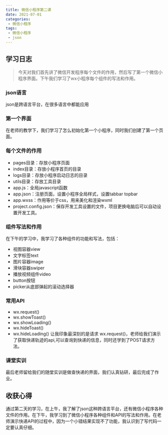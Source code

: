 ```yaml
---
title: 微信小程序第二课
date: 2021-07-01
categories:
 - 微信小程序
tags:
 - 微信小程序 
 - json 
---
```

## 学习日志

>今天对我们首先讲了微信开发程序每个文件的作用，然后写了第一个微信小程序界面。下午我们学习了wx小程序每个组件的写法和作用。

### json语言
json是跨语言平台，在很多语言中都能应用

### 第一个界面
在老师的教学下，我们学习了怎么初始化第一个小程序，同时我们创建了第一个页面。

### 每个文件的作用
* pages目录：存放小程序页面
* index目录：存放小程序首页的目录
* logs目录：存放小程序启动日志的目录
* utils目录：存放工具目录
* app.js：全局javascript函数
* app.json：注册页面，设置小程序全局样式，设置tabbar topbar
* app.wxss：作用等价于css，用来美化和渲染wxml
* project.config.json：保存开发工具设置的文件，项目更换电脑后可以自动设置开发工具。


### 组件写法和作用
在下午的学习中，我学习了各种组件的功能和写法，包括：

* 视图容器view
* 文字标签text
* 图片容器image
* 滑块容器swiper
* 播放视频组件video
* button按钮
* picker从底部弹起的滚动选择器


### 常用API
* wx.request()
* wx.showToast()
* wx.showLoading()
* wx.hideToast()
* wx.hideLoading()
让我印象最深刻的是请求 wx.request()，老师给我们演示了获取快递轨迹的api,可以查询到快递的信息，同时还学到了POST请求方法。

### 课堂实训
最后老师留给我们的随堂实训是做查快递的界面，我们认真钻研，最后完成了作业。

## 收获心得

通过第二天的学习，在上午，我了解了json这种跨语言平台，还有微信小程序各种文件的作用。在下午，我学习到了微信小程序各种组件和API的写法和作用。在老师演示快递API的过程中，因为一个小错结果实现不了功能，我认识到了写代码一定要认真仔细。